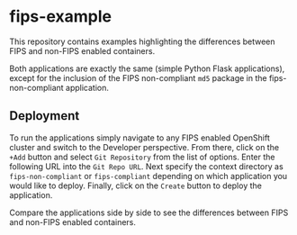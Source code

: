 # fips-example

This repository contains examples highlighting the differences between FIPS and non-FIPS enabled containers.

Both applications are exactly the same (simple Python Flask applications), except for the inclusion of the FIPS non-compliant `md5` package in the fips-non-compliant application.

## Deployment

To run the applications simply navigate to any FIPS enabled OpenShift cluster and switch to the Developer perspective. From there, click on the `+Add` button and select `Git Repository` from the list of options. Enter the following URL into the `Git Repo URL`. Next specify the context directory as `fips-non-compliant` or `fips-compliant` depending on which application you would like to deploy. Finally, click on the `Create` button to deploy the application.

Compare the applications side by side to see the differences between FIPS and non-FIPS enabled containers.
